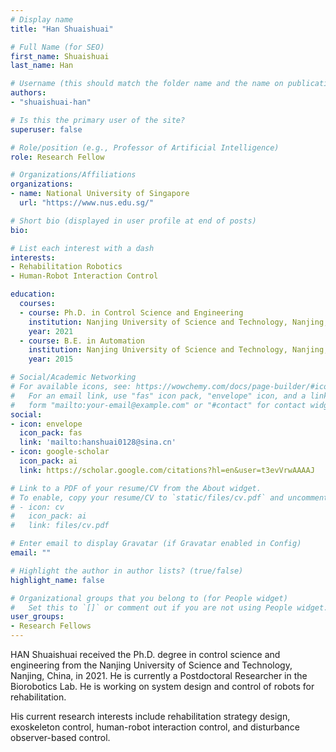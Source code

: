 ```yaml
---
# Display name
title: "Han Shuaishuai"

# Full Name (for SEO)
first_name: Shuaishuai
last_name: Han

# Username (this should match the folder name and the name on publications)
authors:
- "shuaishuai-han"

# Is this the primary user of the site?
superuser: false

# Role/position (e.g., Professor of Artificial Intelligence)
role: Research Fellow

# Organizations/Affiliations
organizations:
- name: National University of Singapore
  url: "https://www.nus.edu.sg/"

# Short bio (displayed in user profile at end of posts)
bio: 

# List each interest with a dash
interests:
- Rehabilitation Robotics
- Human-Robot Interaction Control

education:
  courses:
  - course: Ph.D. in Control Science and Engineering
    institution: Nanjing University of Science and Technology, Nanjing, China 
    year: 2021
  - course: B.E. in Automation
    institution: Nanjing University of Science and Technology, Nanjing, China 
    year: 2015

# Social/Academic Networking
# For available icons, see: https://wowchemy.com/docs/page-builder/#icons
#   For an email link, use "fas" icon pack, "envelope" icon, and a link in the
#   form "mailto:your-email@example.com" or "#contact" for contact widget.
social:
- icon: envelope
  icon_pack: fas
  link: 'mailto:hanshuai0128@sina.cn'
- icon: google-scholar
  icon_pack: ai
  link: https://scholar.google.com/citations?hl=en&user=t3evVrwAAAAJ

# Link to a PDF of your resume/CV from the About widget.
# To enable, copy your resume/CV to `static/files/cv.pdf` and uncomment the lines below.
# - icon: cv
#   icon_pack: ai
#   link: files/cv.pdf

# Enter email to display Gravatar (if Gravatar enabled in Config)
email: ""

# Highlight the author in author lists? (true/false)
highlight_name: false

# Organizational groups that you belong to (for People widget)
#   Set this to `[]` or comment out if you are not using People widget.
user_groups:
- Research Fellows
---
```


HAN Shuaishuai received the Ph.D. degree in control science and engineering from the Nanjing University of Science and Technology, Nanjing, China, in 2021. He is currently a Postdoctoral Researcher in the Biorobotics Lab. He is working on system design and control of robots for rehabilitation. 

His current research interests include rehabilitation strategy design, exoskeleton control, human-robot interaction control, and disturbance observer-based control.
